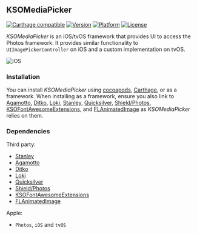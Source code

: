 ## KSOMediaPicker

[![Carthage compatible](https://img.shields.io/badge/Carthage-compatible-4BC51D.svg?style=flat)](https://github.com/Carthage/Carthage)
[![Version](http://img.shields.io/cocoapods/v/KSOMediaPicker.svg)](http://cocoapods.org/?q=KSOMediaPicker)
[![Platform](http://img.shields.io/cocoapods/p/KSOMediaPicker.svg)]()
[![License](http://img.shields.io/cocoapods/l/KSOMediaPicker.svg)](https://github.com/Kosoku/KSOMediaPicker/blob/master/license.txt)

*KSOMediaPicker* is an iOS/tvOS framework that provides UI to access the Photos framework. It provides similar functionality to `UIImagePickerController` on iOS and a custom implementation on tvOS.

![iOS](screenshots/iOS.gif)

### Installation

You can install *KSOMediaPicker* using [cocoapods](https://cocoapods.org/), [Carthage](https://github.com/Carthage/Carthage), or as a framework. When installing as a framework, ensure you also link to [Agamotto](https://github.com/Kosoku/Agamotto), [Ditko](https://github.com/Kosoku/Ditko), [Loki](https://github.com/Kosoku/Loki), [Stanley](https://github.com/Kosoku/Stanley), [Quicksilver](https://github.com/Kosoku/Quicksilver), [Shield/Photos](https://github.com/Kosoku/Shield), [KSOFontAwesomeExtensions](https://github.com/Kosoku/KSOFontAwesomeExtensions), and [FLAnimatedImage](https://github.com/Flipboard/FLAnimatedImage)  as *KSOMediaPicker* relies on them.

### Dependencies

Third party:

- [Stanley](https://github.com/Kosoku/Stanley)
- [Agamotto](https://github.com/Kosoku/Agamotto)
- [Ditko](https://github.com/Kosoku/Ditko)
- [Loki](https://github.com/Kosoku/Loki)
- [Quicksilver](https://github.com/Kosoku/Quicksilver)
- [Shield/Photos](https://github.com/Kosoku/Shield)
- [KSOFontAwesomeExtensions](https://github.com/Kosoku/KSOFontAwesomeExtensions)
- [FLAnimatedImage](https://github.com/Flipboard/FLAnimatedImage)

Apple:

- `Photos`, `iOS` and `tvOS`
